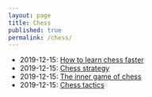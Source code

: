 ```yaml
---
layout: page
title: Chess
published: true
permalink: /chess/
---
```


* 2019-12-15: <a id="how-to-learn-chess-faster" class="internal-link" href="/how-to-learn-chess-faster/">How to learn chess faster</a>
* 2019-12-15: <a id="chess-strategy" class="internal-link" href="/chess-strategy/">Chess strategy</a>
* 2019-12-15: <a id="inner-game-of-chess" class="internal-link" href="/inner-game-of-chess/">The inner game of chess</a>
* 2019-12-15: <a id="chess-tactics" class="internal-link" href="/chess-tactics/">Chess tactics</a>
